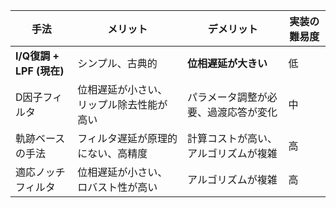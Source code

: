 | 手法                      | メリット                                     | デメリット                                      | 実装の難易度 |
|---------------------------|----------------------------------------------|-------------------------------------------------|--------------|
| **I/Q復調 + LPF (現在)** | シンプル、古典的                             | **位相遅延が大きい**                            | 低           |
| D因子フィルタ             | 位相遅延が小さい、リップル除去性能が高い     | パラメータ調整が必要、過渡応答が変化            | 中           |
| 軌跡ベースの手法          | フィルタ遅延が原理的にない、高精度           | 計算コストが高い、アルゴリズムが複雑           | 高           |
| 適応ノッチフィルタ        | 位相遅延が小さい、ロバスト性が高い           | アルゴリズムが複雑                             | 高           |
